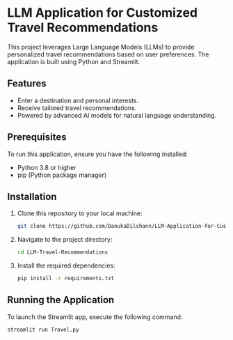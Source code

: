 # LLM Application for Customized Travel Recommendations

This project leverages Large Language Models (LLMs) to provide personalized travel recommendations based on user preferences. The application is built using Python and Streamlit.

## Features
- Enter a destination and personal interests.
- Receive tailored travel recommendations.
- Powered by advanced AI models for natural language understanding.

## Prerequisites
To run this application, ensure you have the following installed:

- Python 3.8 or higher
- pip (Python package manager)

## Installation
1. Clone this repository to your local machine:
   ```bash
   git clone https://github.com/DanukaDilshann/LLM-Application-for-Customized-Travel-Recommendations.git
   ```

2. Navigate to the project directory:
   ```bash
   cd LLM-Travel-Recommendations
   ```

3. Install the required dependencies:
   ```bash
   pip install -r requirements.txt
   ```

## Running the Application
To launch the Streamlit app, execute the following command:

```bash
streamlit run Travel.py
```
